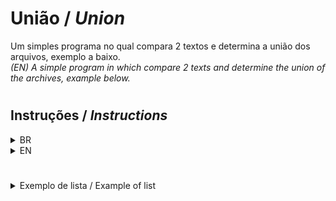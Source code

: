 # União / *Union*
Um simples programa no qual compara 2 textos e determina a união dos arquivos, exemplo a baixo.  
*(EN) A simple program in which compare 2 texts and determine the union of the archives, example below.*  

#

## Instruções / *Instructions*

<details>
  <summary> BR </summary>

- Dentro do programa deve ser inserida os caminhos das listas de endereços ou encontra-los utilizando os botões com 3 pontos, exemplo de lista a baixo;  

Após selecionar os arquivos contendo os endereços, se você clicar em "Abrir" o programa irá mostrar o resultado sem salva-lo.  
Se você clicar em "Exportar" aparecerá uma nova janela para você indicar onde deseja salvar o arquivo.  

</details>

<details>
  <summary> EN </summary>

- In the application it's necessary insert the paths of the lists or find the archives using the 3 dots buttons, example of list below;  
- The program just verify one ip per line;
- The ip can be in any position of the line, the application will find it.

After select or indicate the list, if you click the "Abrir" button, the application will open the result without save it.  
If you click in the "Exportar" button one window will ask you where you want to save the file.  

</details>

#

<details>
  <summary>Exemplo de lista / Example of list</summary>

Input 1
~~~
    1234
    1011
    1024
~~~

Input 2
~~~
    1234
    4567
    7890
    1011
~~~

Output
~~~
    1234
    1011
    1024
    4567
    7890
~~~
</details>